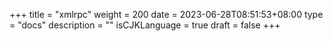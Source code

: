 +++
title = "xmlrpc"
weight = 200
date = 2023-06-28T08:51:53+08:00
type = "docs"
description = ""
isCJKLanguage = true
draft = false
+++